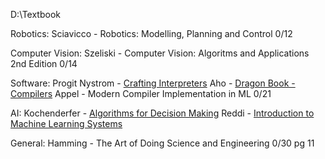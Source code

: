 D:\Textbook



Robotics:
Sciavicco - Robotics: Modelling, Planning and Control 0/12

Computer Vision:
Szeliski - Computer Vision: Algoritms and Applications 2nd Edition 0/14

Software:
Progit
Nystrom - [Crafting Interpreters](https://timothya.com/pdfs/crafting-interpreters.pdf)
Aho - [Dragon Book - Compilers](https://faculty.sist.shanghaitech.edu.cn/faculty/songfu/cav/Dragon-book.pdf)
Appel - Modern Compiler Implementation in ML 0/21



AI:
Kochenderfer - [Algorithms for Decision Making](https://algorithmsbook.com/files/dm.pdf "https://algorithmsbook.com/files/dm.pdf")
Reddi - [Introduction to Machine Learning Systems](https://www.mlsysbook.ai/assets/downloads/Machine-Learning-Systems.pdf)

General:
Hamming - The Art of Doing Science and Engineering 0/30 pg 11
